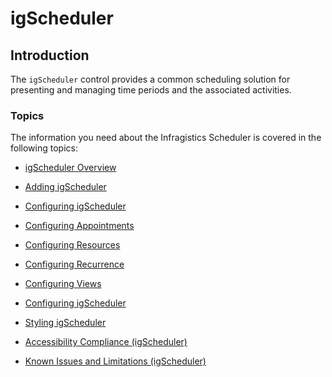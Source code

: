 <!--
|metadata|
{
    "fileName": "igscheduler-landing",
    "controlName": "igScheduler",
    "tags": ["Scheduler", "Geting Started"]
}
|metadata|
-->

# igScheduler

## Introduction

The `igScheduler` control provides a common scheduling solution for presenting and managing time periods and the associated activities.


### Topics

The information you need about the Infragistics Scheduler is covered in the following topics:

-   [igScheduler Overview](igScheduler-Overview.html)

-	[Adding igScheduler](igscheduler-adding-igscheduler.html)

-   [Configuring igScheduler](igscheduler-configuring.html)

-   [Configuring Appointments](igscheduler-configure-appointments.html)

-   [Configuring Resources](igscheduler-configure-resources.html)

-   [Configuring Recurrence](igscheduler-configure-recurrence.html)

-   [Configuring Views](igscheduler-configure-views.html)

-	[Configuring igScheduler](igscheduler-Configuring.html)

-	[Styling igScheduler](igscheduler-using-themes.html)

-	[Accessibility Compliance (igScheduler)](igscheduler-accessibility-compliance.html)

-	[Known Issues and Limitations (igScheduler)](igscheduler-known-limitations.html)
